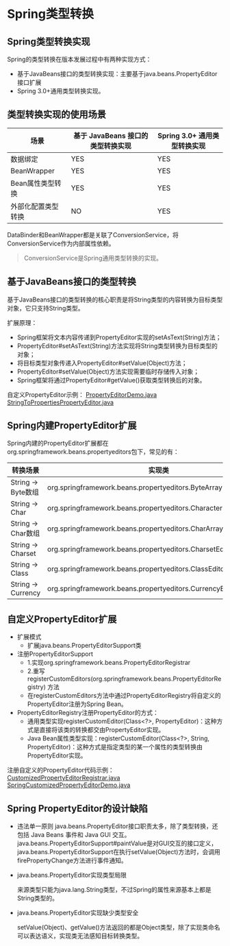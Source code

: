 # Spring类型转换

## Spring类型转换实现

Spring的类型转换在版本发展过程中有两种实现方式：

* 基于JavaBeans接口的类型转换实现：主要基于java.beans.PropertyEditor接口扩展
* Spring 3.0+通用类型转换实现。

## 类型转换实现的使用场景

|场景|基于 JavaBeans 接口的类型转换实现|Spring 3.0+ 通用类型转换实现|
|--|--|--|
|数据绑定|YES|YES|
|BeanWrapper|YES|YES|
|Bean属性类型转换|YES|YES|
|外部化配置类型转换|NO|YES|

DataBinder和BeanWrapper都是关联了ConversionService，将ConversionService作为内部属性依赖。

> ConversionService是Spring通用类型转换的实现。

## 基于JavaBeans接口的类型转换

基于JavaBeans接口的类型转换的核心职责是将String类型的内容转换为目标类型对象，它只支持String类型。

扩展原理：

* Spring框架将文本内容传递到PropertyEditor实现的setAsText(String)方法；
* PropertyEditor#setAsText(String)方法实现将String类型转换为目标类型的对象；
* 将目标类型对象传递入PropertyEditor#setValue(Object)方法；
* PropertyEditor#setValue(Object)方法实现需要临时存储传入对象；
* Spring框架将通过PropertyEditor#getValue()获取类型转换后的对象。

自定义PropertyEditor示例：
[PropertyEditorDemo.java](https://github.com/wkk1994/spring-ioc-learn/blob/master/conversion/src/main/java/com/wkk/learn/spring/ioc/conversion/PropertyEditorDemo.java)
[StringToPropertiesPropertyEditor.java](https://github.com/wkk1994/spring-ioc-learn/blob/master/conversion/src/main/java/com/wkk/learn/spring/ioc/conversion/StringToPropertiesPropertyEditor.java)

## Spring内建PropertyEditor扩展

Spring内建的PropertyEditor扩展都在org.springframework.beans.propertyeditors包下，常见的有：

|转换场景| 实现类|
|--|--|
|String -> Byte数组| org.springframework.beans.propertyeditors.ByteArrayPropertyEditor|
|String -> Char| org.springframework.beans.propertyeditors.CharacterEditor|
|String -> Char数组| org.springframework.beans.propertyeditors.CharArrayPropertyEditor|
|String -> Charset| org.springframework.beans.propertyeditors.CharsetEditor|
|String -> Class| org.springframework.beans.propertyeditors.ClassEditor|
|String -> Currency| org.springframework.beans.propertyeditors.CurrencyEditor|

## 自定义PropertyEditor扩展

* 扩展模式
  * 扩展java.beans.PropertyEditorSupport类
* 注册PropertyEditorSupport
  * 1.实现org.springframework.beans.PropertyEditorRegistrar
  * 2.重写registerCustomEditors(org.springframework.beans.PropertyEditorRegistry) 方法
  * 在registerCustomEditors方法中通过PropertyEditorRegistry将自定义的PropertyEditor注册为Spring Bean。
* PropertyEditorRegistry注册PropertyEditor的方式：
  * 通用类型实现registerCustomEditor(Class<?>, PropertyEditor)：这种方式是直接将该类的转换都交由PropertyEditor实现。
  * Java Bean属性类型实现：registerCustomEditor(Class<?>, String, PropertyEditor)：这种方式是指定类型的某一个属性的类型转换由PropertyEditor实现。

注册自定义的PropertyEditor代码示例：
[CustomizedPropertyEditorRegistrar.java](https://github.com/wkk1994/spring-ioc-learn/blob/master/conversion/src/main/java/com/wkk/learn/spring/ioc/conversion/CustomizedPropertyEditorRegistrar.java)
[SpringCustomizedPropertyEditorDemo.java](https://github.com/wkk1994/spring-ioc-learn/blob/master/conversion/src/main/java/com/wkk/learn/spring/ioc/conversion/SpringCustomizedPropertyEditorDemo.java)

## Spring PropertyEditor的设计缺陷

* 违法单一原则
  java.beans.PropertyEditor接口职责太多，除了类型转换，还包括 Java Beans 事件和 Java GUI 交互。
  java.beans.PropertyEditorSupport#paintValue是对GUI交互的接口定义，java.beans.PropertyEditorSupport在执行setValue(Object)方法时，会调用firePropertyChange方法进行事件通知。

* java.beans.PropertyEditor实现类型局限

  来源类型只能为java.lang.String类型，不过Spring的属性来源基本上都是String类型的。

* java.beans.PropertyEditor实现缺少类型安全

  setValue(Object)、getValue()方法返回的都是Object类型，除了实现类命名可以表达语义，实现类无法感知目标转换类型。

